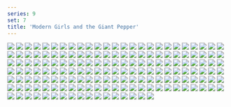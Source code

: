 ```yaml
---
series: 9
set: 7
title: 'Modern Girls and the Giant Pepper'
---
```


![](../../../../assets/modern-fried-snake/part-7/modern401-chapter6cover.jpg)
![](../../../../assets/modern-fried-snake/part-7/modern402.jpg)
![](../../../../assets/modern-fried-snake/part-7/modern403.jpg)
![](../../../../assets/modern-fried-snake/part-7/modern404.jpg)
![](../../../../assets/modern-fried-snake/part-7/modern405.jpg)
![](../../../../assets/modern-fried-snake/part-7/modern406.jpg)
![](../../../../assets/modern-fried-snake/part-7/modern407.jpg)
![](../../../../assets/modern-fried-snake/part-7/modern408.jpg)
![](../../../../assets/modern-fried-snake/part-7/modern409.jpg)
![](../../../../assets/modern-fried-snake/part-7/modern410.jpg)
![](../../../../assets/modern-fried-snake/part-7/modern411.jpg)
![](../../../../assets/modern-fried-snake/part-7/modern412.jpg)
![](../../../../assets/modern-fried-snake/part-7/modern413.jpg)
![](../../../../assets/modern-fried-snake/part-7/modern414.jpg)
![](../../../../assets/modern-fried-snake/part-7/modern415.jpg)
![](../../../../assets/modern-fried-snake/part-7/modern416.jpg)
![](../../../../assets/modern-fried-snake/part-7/modern417.jpg)
![](../../../../assets/modern-fried-snake/part-7/modern418.jpg)
![](../../../../assets/modern-fried-snake/part-7/modern419.jpg)
![](../../../../assets/modern-fried-snake/part-7/modern420.jpg)
![](../../../../assets/modern-fried-snake/part-7/modern421.jpg)
![](../../../../assets/modern-fried-snake/part-7/modern422.jpg)
![](../../../../assets/modern-fried-snake/part-7/modern423.jpg)
![](../../../../assets/modern-fried-snake/part-7/modern424.jpg)
![](../../../../assets/modern-fried-snake/part-7/modern425.jpg)
![](../../../../assets/modern-fried-snake/part-7/modern426.jpg)
![](../../../../assets/modern-fried-snake/part-7/modern427.jpg)
![](../../../../assets/modern-fried-snake/part-7/modern428.jpg)
![](../../../../assets/modern-fried-snake/part-7/modern429.jpg)
![](../../../../assets/modern-fried-snake/part-7/modern430.jpg)
![](../../../../assets/modern-fried-snake/part-7/modern431.jpg)
![](../../../../assets/modern-fried-snake/part-7/modern432.jpg)
![](../../../../assets/modern-fried-snake/part-7/modern433.jpg)
![](../../../../assets/modern-fried-snake/part-7/modern434.jpg)
![](../../../../assets/modern-fried-snake/part-7/modern435.jpg)
![](../../../../assets/modern-fried-snake/part-7/modern436.jpg)
![](../../../../assets/modern-fried-snake/part-7/modern437.jpg)
![](../../../../assets/modern-fried-snake/part-7/modern438.jpg)
![](../../../../assets/modern-fried-snake/part-7/modern439.jpg)
![](../../../../assets/modern-fried-snake/part-7/modern440.jpg)
![](../../../../assets/modern-fried-snake/part-7/modern441.jpg)
![](../../../../assets/modern-fried-snake/part-7/modern442.jpg)
![](../../../../assets/modern-fried-snake/part-7/modern443.jpg)
![](../../../../assets/modern-fried-snake/part-7/modern444.jpg)
![](../../../../assets/modern-fried-snake/part-7/modern445.jpg)
![](../../../../assets/modern-fried-snake/part-7/modern446.jpg)
![](../../../../assets/modern-fried-snake/part-7/modern447.jpg)
![](../../../../assets/modern-fried-snake/part-7/modern448.jpg)
![](../../../../assets/modern-fried-snake/part-7/modern449.jpg)
![](../../../../assets/modern-fried-snake/part-7/modern450.jpg)
![](../../../../assets/modern-fried-snake/part-7/modern451.jpg)
![](../../../../assets/modern-fried-snake/part-7/modern452.jpg)
![](../../../../assets/modern-fried-snake/part-7/modern453.jpg)
![](../../../../assets/modern-fried-snake/part-7/modern454.jpg)
![](../../../../assets/modern-fried-snake/part-7/modern455.jpg)
![](../../../../assets/modern-fried-snake/part-7/modern456.jpg)
![](../../../../assets/modern-fried-snake/part-7/modern457.jpg)
![](../../../../assets/modern-fried-snake/part-7/modern458.jpg)
![](../../../../assets/modern-fried-snake/part-7/modern459.jpg)
![](../../../../assets/modern-fried-snake/part-7/modern460.jpg)
![](../../../../assets/modern-fried-snake/part-7/modern461.jpg)
![](../../../../assets/modern-fried-snake/part-7/modern462.jpg)
![](../../../../assets/modern-fried-snake/part-7/modern463.jpg)
![](../../../../assets/modern-fried-snake/part-7/modern464.jpg)
![](../../../../assets/modern-fried-snake/part-7/modern465.jpg)
![](../../../../assets/modern-fried-snake/part-7/modern466.jpg)
![](../../../../assets/modern-fried-snake/part-7/modern467.jpg)
![](../../../../assets/modern-fried-snake/part-7/modern468.jpg)
![](../../../../assets/modern-fried-snake/part-7/modern469.jpg)
![](../../../../assets/modern-fried-snake/part-7/modern470.jpg)
![](../../../../assets/modern-fried-snake/part-7/modern471.jpg)
![](../../../../assets/modern-fried-snake/part-7/modern472.jpg)
![](../../../../assets/modern-fried-snake/part-7/modern473.jpg)
![](../../../../assets/modern-fried-snake/part-7/modern474.jpg)
![](../../../../assets/modern-fried-snake/part-7/modern475.jpg)
![](../../../../assets/modern-fried-snake/part-7/modern476.jpg)
![](../../../../assets/modern-fried-snake/part-7/modern477.jpg)
![](../../../../assets/modern-fried-snake/part-7/modern478.jpg)
![](../../../../assets/modern-fried-snake/part-7/modern479.jpg)
![](../../../../assets/modern-fried-snake/part-7/modern480.jpg)
![](../../../../assets/modern-fried-snake/part-7/modern481.jpg)
![](../../../../assets/modern-fried-snake/part-7/modern482.jpg)
![](../../../../assets/modern-fried-snake/part-7/modern483.jpg)
![](../../../../assets/modern-fried-snake/part-7/modern484.jpg)
![](../../../../assets/modern-fried-snake/part-7/modern485.jpg)
![](../../../../assets/modern-fried-snake/part-7/modern486.jpg)
![](../../../../assets/modern-fried-snake/part-7/modern487.jpg)
![](../../../../assets/modern-fried-snake/part-7/modern488.jpg)
![](../../../../assets/modern-fried-snake/part-7/modern489.jpg)
![](../../../../assets/modern-fried-snake/part-7/modern490.jpg)
![](../../../../assets/modern-fried-snake/part-7/modern491.jpg)
![](../../../../assets/modern-fried-snake/part-7/modern492.jpg)
![](../../../../assets/modern-fried-snake/part-7/modern493.jpg)
![](../../../../assets/modern-fried-snake/part-7/modern494.jpg)
![](../../../../assets/modern-fried-snake/part-7/modern495.jpg)
![](../../../../assets/modern-fried-snake/part-7/modern496.jpg)
![](../../../../assets/modern-fried-snake/part-7/modern497.jpg)
![](../../../../assets/modern-fried-snake/part-7/modern498.jpg)
![](../../../../assets/modern-fried-snake/part-7/modern499.jpg)
![](../../../../assets/modern-fried-snake/part-7/modern500.jpg)
![](../../../../assets/modern-fried-snake/part-7/modern501.jpg)
![](../../../../assets/modern-fried-snake/part-7/modern502.jpg)
![](../../../../assets/modern-fried-snake/part-7/modern503.jpg)
![](../../../../assets/modern-fried-snake/part-7/modern504.jpg)
![](../../../../assets/modern-fried-snake/part-7/modern505.jpg)
![](../../../../assets/modern-fried-snake/part-7/modern506.jpg)
![](../../../../assets/modern-fried-snake/part-7/modern507.jpg)
![](../../../../assets/modern-fried-snake/part-7/modern508.jpg)
![](../../../../assets/modern-fried-snake/part-7/modern509.jpg)
![](../../../../assets/modern-fried-snake/part-7/modern510.jpg)
![](../../../../assets/modern-fried-snake/part-7/modern511.jpg)
![](../../../../assets/modern-fried-snake/part-7/modern512.jpg)
![](../../../../assets/modern-fried-snake/part-7/modern513.jpg)
![](../../../../assets/modern-fried-snake/part-7/modern514.jpg)
![](../../../../assets/modern-fried-snake/part-7/modern515.jpg)
![](../../../../assets/modern-fried-snake/part-7/modern516.jpg)
![](../../../../assets/modern-fried-snake/part-7/modern517.jpg)
![](../../../../assets/modern-fried-snake/part-7/modern518.jpg)
![](../../../../assets/modern-fried-snake/part-7/modern519.jpg)
![](../../../../assets/modern-fried-snake/part-7/modern520.jpg)
![](../../../../assets/modern-fried-snake/part-7/modern521.jpg)
![](../../../../assets/modern-fried-snake/part-7/modern522.jpg)
![](../../../../assets/modern-fried-snake/part-7/modern523.jpg)
![](../../../../assets/modern-fried-snake/part-7/modern524.jpg)
![](../../../../assets/modern-fried-snake/part-7/modern525.jpg)
![](../../../../assets/modern-fried-snake/part-7/modern526.jpg)
![](../../../../assets/modern-fried-snake/part-7/modern527.jpg)
![](../../../../assets/modern-fried-snake/part-7/modern528.jpg)
![](../../../../assets/modern-fried-snake/part-7/modern529.jpg)
![](../../../../assets/modern-fried-snake/part-7/modern530.jpg)
![](../../../../assets/modern-fried-snake/part-7/modern531.jpg)
![](../../../../assets/modern-fried-snake/part-7/modern532.jpg)
![](../../../../assets/modern-fried-snake/part-7/modern533.jpg)
![](../../../../assets/modern-fried-snake/part-7/modern534.jpg)
![](../../../../assets/modern-fried-snake/part-7/modern535.jpg)
![](../../../../assets/modern-fried-snake/part-7/modern536.jpg)
![](../../../../assets/modern-fried-snake/part-7/modern537.jpg)
![](../../../../assets/modern-fried-snake/part-7/modern538.jpg)
![](../../../../assets/modern-fried-snake/part-7/modern539.jpg)
![](../../../../assets/modern-fried-snake/part-7/modern540.jpg)
![](../../../../assets/modern-fried-snake/part-7/modern541.jpg)
![](../../../../assets/modern-fried-snake/part-7/modern542.jpg)
![](../../../../assets/modern-fried-snake/part-7/modern543.jpg)
![](../../../../assets/modern-fried-snake/part-7/modern544.jpg)
![](../../../../assets/modern-fried-snake/part-7/modern545.jpg)
![](../../../../assets/modern-fried-snake/part-7/modern546.jpg)
![](../../../../assets/modern-fried-snake/part-7/modern547.jpg)
![](../../../../assets/modern-fried-snake/part-7/modern548.jpg)
![](../../../../assets/modern-fried-snake/part-7/modern549.jpg)
![](../../../../assets/modern-fried-snake/part-7/modern550.jpg)
![](../../../../assets/modern-fried-snake/part-7/modern551.jpg)
![](../../../../assets/modern-fried-snake/part-7/modern552.jpg)
![](../../../../assets/modern-fried-snake/part-7/modern553.jpg)
![](../../../../assets/modern-fried-snake/part-7/modern554.jpg)
![](../../../../assets/modern-fried-snake/part-7/modern555.jpg)
![](../../../../assets/modern-fried-snake/part-7/modern556.jpg)
![](../../../../assets/modern-fried-snake/part-7/modern557.jpg)
![](../../../../assets/modern-fried-snake/part-7/modern558.jpg)
![](../../../../assets/modern-fried-snake/part-7/modern559.jpg)
![](../../../../assets/modern-fried-snake/part-7/modern560.jpg)
![](../../../../assets/modern-fried-snake/part-7/modern561.jpg)
![](../../../../assets/modern-fried-snake/part-7/modern562.jpg)
![](../../../../assets/modern-fried-snake/part-7/modern563.jpg)
![](../../../../assets/modern-fried-snake/part-7/modern564.jpg)
![](../../../../assets/modern-fried-snake/part-7/modern565.jpg)
![](../../../../assets/modern-fried-snake/part-7/modern566.jpg)
![](../../../../assets/modern-fried-snake/part-7/modern567.jpg)